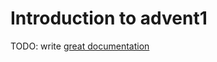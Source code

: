 # Introduction to advent1

TODO: write [great documentation](http://jacobian.org/writing/what-to-write/)
